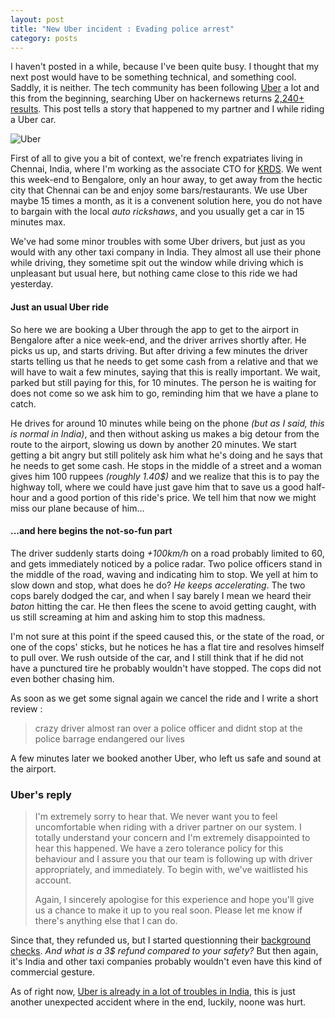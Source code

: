 ```yaml
---
layout: post
title: "New Uber incident : Evading police arrest"
category: posts
---
```


I haven't posted in a while, because I've been quite busy. I thought that my next post would have to be something technical, and something cool. Saddly, it is neither. The tech community has been following [Uber](https://www.uber.com) a lot and this from the beginning, searching Uber on hackernews returns [2,240+ results](https://hn.algolia.com/?q=uber#!/story/forever/0/uber). This post tells a story that happened to my partner and I while riding a Uber car.



![Uber](http://upload.wikimedia.org/wikipedia/commons/8/8d/Uber_logotype.svg)

First of all to give you a bit of context, we're french expatriates living in Chennai, India, where I'm working as the associate CTO for [KRDS](http://www.krds.com). We went this week-end to Bengalore, only an hour away, to get away from the hectic city that Chennai can be and enjoy some bars/restaurants. We use Uber maybe 15 times a month, as it is a convenent solution here, you do not have to bargain with the local *auto rickshaws*, and you usually get a car in 15 minutes max.

We've had some minor troubles with some Uber drivers, but just as you would with any other taxi company in India. They almost all use their phone while driving, they sometime spit out the window
while driving which is unpleasant but usual here, but nothing came close to this ride we had yesterday.

#### Just an usual Uber ride
So here we are booking a Uber through the app to get to the airport in Bengalore after a nice week-end, and the driver arrives shortly after. He picks us up, and starts driving. But after driving a few minutes the driver starts telling us that he needs to get some cash from a relative and that we will have to wait a few minutes, saying that this is really important. We wait, parked but still paying for this, for 10 minutes. The person he is waiting for does not come so we ask him to go, reminding him that we have a plane to catch.

He drives for around 10 minutes while being on the phone *(but as I said, this is normal in India)*, and then without asking us makes a big detour from the route to the airport, slowing us down by another 20 minutes. We start getting a bit angry but still politely ask him what he's doing and he says that he needs to get some cash. He stops in the middle of a street and a woman gives him 100 ruppees *(roughly 1.40$)* and we realize that this is to pay the highway toll, where we could have just gave him that to save us a good half-hour and a good portion of this ride's price. We tell him that now we might miss our plane because of him...

#### ...and here begins the not-so-fun part
The driver suddenly starts doing *+100km/h* on a road probably limited to 60, and gets immediately noticed by a police radar. Two police officers stand in the middle of the road, waving and indicating him to stop. We yell at him to slow down and stop, what does he do? _He keeps accelerating_. The two cops barely dodged the car, and when I say barely I mean we heard their *baton* hitting the car. He then flees the scene to avoid getting caught, with us still screaming at him and asking him to stop this madness.

I'm not sure at this point if the speed caused this, or the state of the road, or one of the cops' sticks, but he notices he has a flat tire and resolves himself to pull over. We rush outside of the car, and I still think that if he did not have a punctured tire he probably wouldn't have stopped. The cops did not even bother chasing him.

As soon as we get some signal again we cancel the ride and I write a short review :

> crazy driver almost ran over a police officer and didnt stop at the police barrage endangered our lives

A few minutes later we booked another Uber, who left us safe and sound at the airport.

### Uber's reply
>I'm extremely sorry to hear that. We never want you to feel uncomfortable when riding with a driver partner on our system. I totally understand your concern and I'm extremely disappointed to hear this happened. We have a zero tolerance policy for this behaviour and I assure you that our team is following up with driver appropriately, and immediately. To begin with, we've waitlisted his account.
>
>
>Again, I sincerely apologise for this experience and hope you'll give us a chance to make it up to you real soon. Please let me know if there's anything else that I can do.

Since that, they refunded us, but I started questionning their [background checks](http://blog.uber.com/driverscreening). *And what is a 3$ refund compared to your safety?* But then again, it's India and other taxi companies probably wouldn't even have this kind of commercial gesture.

As of right now, [Uber is already in a lot of troubles in India](http://in.reuters.com/article/2014/12/10/india-rape-uber-driver-idINKBN0JO0CC20141210), this is just another unexpected accident where in the end, luckily, noone was hurt.

